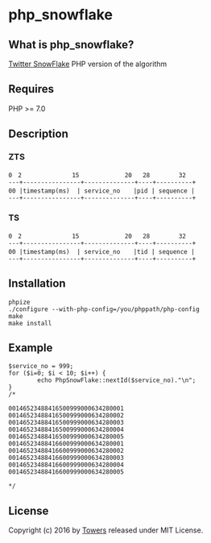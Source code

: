 # php_snowflake


## What is php_snowflake?

[Twitter SnowFlake](https://github.com/twitter/snowflake) PHP version of the algorithm

## Requires
PHP >= 7.0

## Description

### ZTS
```
0　2　　　　　　    15　　　　　　 　20   28　　　   32
---+----------------+--------------+----+----------+
00 |timestamp(ms)  | service_no 　 |pid | sequence |
---+----------------+--------------+----+----------+
```

### TS
```
0　2　　　　　 　   15　　　　　　 　20   28　　　   32
---+----------------+--------------+----+----------+
00 |timestamp(ms)  | service_no 　 |tid | sequence |
---+----------------+--------------+----+----------+
```

## Installation
```
phpize
./configure --with-php-config=/you/phppath/php-config
make
make install
```
## Example
```
$service_no = 999;
for ($i=0; $i < 10; $i++) { 
        echo PhpSnowFlake::nextId($service_no)."\n";
}
/*

00146523488416500999000634280001
00146523488416500999000634280002
00146523488416500999000634280003
00146523488416500999000634280004
00146523488416500999000634280005
00146523488416600999000634280001
00146523488416600999000634280002
00146523488416600999000634280003
00146523488416600999000634280004
00146523488416600999000634280005

*/
```
## License
Copyright (c) 2016 by [Towers](http://towers.pub) released under MIT License.


